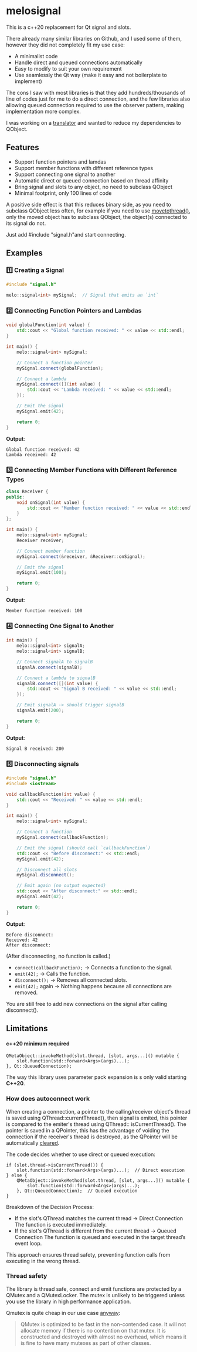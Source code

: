 # melosignal

This is a c++20 replacement for Qt signal and slots.

There already many similar libraries on Github, and I used some of them, however they did not completely fit my use case:

 - A minimalist code
 - Handle direct and queued connections automatically
 - Easy to modify to suit your own requirement
 - Use seamlessly the Qt way (make it easy and not boilerplate to implement)

The cons I saw with most libraries is that they add hundreds/thousands of line of codes just for me to do a direct connection, and the few libraries also allowing queued connection required to use the observer pattern, making implementation more complex.

I was working on a [translator](https://play.google.com/store/apps/details?id=dands.technologies.melo) and wanted to reduce my dependencies to QObject.

## Features

 - Support function pointers and lamdas
 - Support member functions with different reference types
 - Support connecting one signal to another
 - Automatic direct or queued connection based on thread affinity
 - Bring signal and slots to any object, no need to subclass QObject
 - Minimal footprint, only 100 lines of code

A positive side effect is that this reduces binary side, as you need to subclass QObject less often, for example if you need to use [movetothread()](https://doc.qt.io/qt-6/qobject.html#moveToThread), only the moved object has to subclass QObject, the object(s) connected to its signal do not.

Just add #include "signal.h"and start connecting.

## Examples

### 1️⃣ Creating a Signal
```cpp
#include "signal.h"

melo::signal<int> mySignal;  // Signal that emits an `int`
```

### 2️⃣ Connecting Function Pointers and Lambdas
```cpp
void globalFunction(int value) {
    std::cout << "Global function received: " << value << std::endl;
}

int main() {
    melo::signal<int> mySignal;

    // Connect a function pointer
    mySignal.connect(globalFunction);

    // Connect a lambda
    mySignal.connect([](int value) {
        std::cout << "Lambda received: " << value << std::endl;
    });

    // Emit the signal
    mySignal.emit(42);

    return 0;
}
```
**Output**:

    Global function received: 42
    Lambda received: 42

### 3️⃣ Connecting Member Functions with Different Reference Types
```cpp
class Receiver {
public:
    void onSignal(int value) {
        std::cout << "Member function received: " << value << std::endl;
    }
};

int main() {
    melo::signal<int> mySignal;
    Receiver receiver;

    // Connect member function
    mySignal.connect(&receiver, &Receiver::onSignal);

    // Emit the signal
    mySignal.emit(100);

    return 0;
}
```
**Output**:

    Member function received: 100

### 4️⃣ Connecting One Signal to Another
```cpp
int main() {
    melo::signal<int> signalA;
    melo::signal<int> signalB;

    // Connect signalA to signalB
    signalA.connect(signalB);

    // Connect a lambda to signalB
    signalB.connect([](int value) {
        std::cout << "Signal B received: " << value << std::endl;
    });

    // Emit signalA -> should trigger signalB
    signalA.emit(200);

    return 0;
}
```
**Output**:

    Signal B received: 200

### 5️⃣ Disconnecting signals
```cpp
#include "signal.h"
#include <iostream>

void callbackFunction(int value) {
    std::cout << "Received: " << value << std::endl;
}

int main() {
    melo::signal<int> mySignal;

    // Connect a function
    mySignal.connect(callbackFunction);

    // Emit the signal (should call `callbackFunction`)
    std::cout << "Before disconnect:" << std::endl;
    mySignal.emit(42);

    // Disconnect all slots
    mySignal.disconnect();

    // Emit again (no output expected)
    std::cout << "After disconnect:" << std::endl;
    mySignal.emit(42);

    return 0;
}
```
**Output**:

    Before disconnect:
    Received: 42
    After disconnect:

(After disconnecting, no function is called.)

-   `connect(callbackFunction);` → Connects a function to the signal.
-   `emit(42);` → Calls the function.
-   `disconnect();` → Removes all connected slots.
-   `emit(42);` again → Nothing happens because all connections are removed.

You are still free to add new connections on the signal after calling disconnect().

## Limitations

#### c++20 minimum required

    QMetaObject::invokeMethod(slot.thread, [slot, args...]() mutable {
        slot.function(std::forward<Args>(args)...);
    }, Qt::QueuedConnection);

The way this library uses parameter pack expansion is s only valid starting **C++20**.

### How does autoconnect work

When creating a connection, a pointer to the calling/receiver object's thread is saved using QThread::currentThread(), then signal is emited, this pointer is compared to the emiter's thread using QThread:: isCurrentThread().
The pointer is saved in a QPointer, this has the advantage of voiding the connection if the receiver's thread is destroyed, as the QPointer will be automatically [cleared](https://doc.qt.io/qt-6/qpointer.html#details).

The code decides whether to use direct or queued execution:
```
if (slot.thread->isCurrentThread()) {
    slot.function(std::forward<Args>(args)...);  // Direct execution
} else {
    QMetaObject::invokeMethod(slot.thread, [slot, args...]() mutable {
        slot.function(std::forward<Args>(args)...);
    }, Qt::QueuedConnection);  // Queued execution
}
```
Breakdown of the Decision Process:

 - If the slot's QThread matches the current thread → Direct Connection
	The function is executed immediately.
 - If the slot's QThread is different from the current thread → Queued  Connection
The function is queued and executed in the target thread’s event loop.

This approach ensures thread safety, preventing function calls from executing in the wrong thread.


### Thread safety

The library is thread safe, connect and emit functions are protected by a QMutex and a QMutexLocker. The mutex is unlikely to be triggered unless you use the library in high performance application.

Qmutex is quite cheap in our use case [anyway](https://doc.qt.io/qt-6/qmutex.html#details):

> QMutex is optimized to be fast in the non-contended case. It will not allocate memory if there is no contention on that mutex. It is constructed and destroyed with almost no overhead, which means it is fine to have many mutexes as part of other classes.

